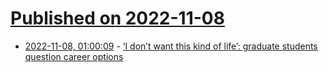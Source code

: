 # [Published on 2022-11-08](index.md)

* [2022-11-08, 01:00:09](https://news.ycombinator.com/item?id=33514719) - [‘I don’t want this kind of life’: graduate students question career options](https://www.nature.com/articles/d41586-022-03586-8)
